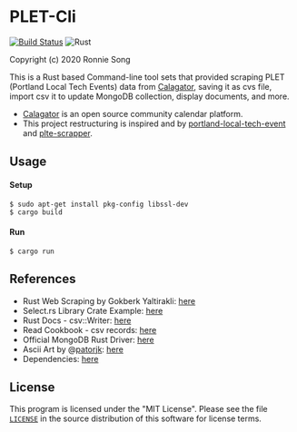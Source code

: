 # PLET-Cli
[![Build Status](https://travis-ci.com/ronniesong0809/plte-cli.svg?branch=master)](https://travis-ci.com/ronniesong0809/plte-cli)
![Rust](https://github.com/ronniesong0809/plte-cli/workflows/Rust/badge.svg)

Copyright (c) 2020 Ronnie Song

This is a Rust based Command-line tool sets that provided scraping PLET (Portland Local Tech Events) data from [Calagator](https://calagator.org/), saving it as cvs file, import csv it to update MongoDB collection, display documents, and more.

-  [Calagator](https://calagator.org/) is an open source community calendar platform.
-  This project restructuring is inspired and by [portland-local-tech-event](https://github.com/ronniesong0809/portland-local-tech-event) and [plte-scrapper](https://github.com/ronniesong0809/plte-scrapper).

## Usage

#### Setup
```shell
$ sudo apt-get install pkg-config libssl-dev
$ cargo build
```

#### Run
```shell
$ cargo run
```

## References
-  Rust Web Scraping by Gokberk Yaltirakli: [here](https://www.gkbrk.com/wiki/rust_web_scraping/)
-  Select.rs Library Crate Example: [here](https://github.com/utkarshkukreti/select.rs)
-  Rust Docs - csv::Writer: [here](https://docs.rs/csv/1.0.0-beta.1/csv/struct.Writer.html)
-  Read Cookbook - csv records: [here](https://rust-lang-nursery.github.io/rust-cookbook/encoding/csv.html#csv-processing)
-  Official MongoDB Rust Driver: [here](https://www.mongodb.com/blog/post/announcing-the-official-mongodb-rust-driver)
-  Ascii Art by @[patorjk](https://github.com/patorjk?tab=repositories): [here](http://patorjk.com/)
-  Dependencies: [here](https://github.com/ronniesong0809/plte-cli/blob/master/Cargo.toml)

## License

This program is licensed under the "MIT License". Please see the file [`LICENSE`](https://github.com/ronniesong0809/plte-cli/blob/master/LICENSE) in the source distribution of this software for license terms.
